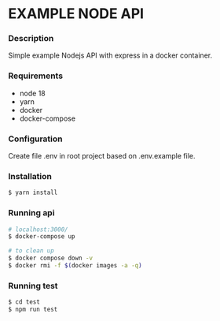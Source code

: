 # <b>EXAMPLE NODE API</b>

### Description
Simple example Nodejs API with express in a docker container.

### Requirements
- node 18
- yarn
- docker
- docker-compose

### Configuration
Create file .env in root project based on .env.example file.

### Installation
```bash
$ yarn install
```

### Running api
```bash
# localhost:3000/
$ docker-compose up

# to clean up
$ docker compose down -v
$ docker rmi -f $(docker images -a -q)
```

### Running test
```bash
$ cd test
$ npm run test
```
